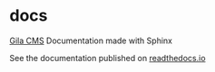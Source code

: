 # docs
[Gila CMS](https://github.com/GilaCMS/gila) Documentation made with Sphinx

See the documentation published on [readthedocs.io](https://gila-cms.readthedocs.io)


